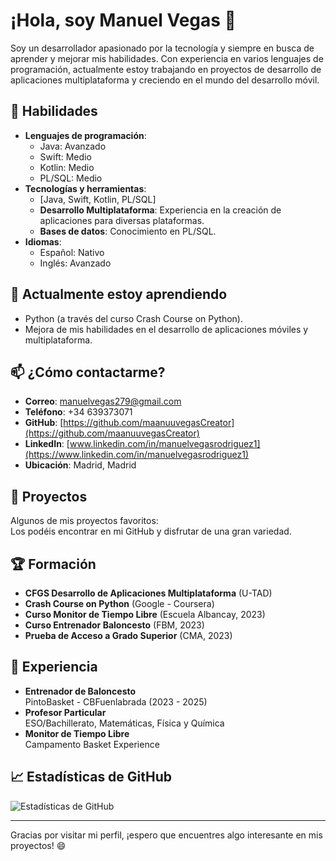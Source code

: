 # ¡Hola, soy Manuel Vegas 👋

Soy un desarrollador apasionado por la tecnología y siempre en busca de aprender y mejorar mis habilidades. Con experiencia en varios lenguajes de programación, actualmente estoy trabajando en proyectos de desarrollo de aplicaciones multiplataforma y creciendo en el mundo del desarrollo móvil.

## 🔧 Habilidades
- **Lenguajes de programación**:  
  - Java: Avanzado  
  - Swift: Medio  
  - Kotlin: Medio  
  - PL/SQL: Medio
- **Tecnologías y herramientas**:  
  - [Java, Swift, Kotlin, PL/SQL]
  - **Desarrollo Multiplataforma**: Experiencia en la creación de aplicaciones para diversas plataformas.
  - **Bases de datos**: Conocimiento en PL/SQL.
- **Idiomas**:  
  - Español: Nativo  
  - Inglés: Avanzado

## 🌱 Actualmente estoy aprendiendo
- Python (a través del curso Crash Course on Python).
- Mejora de mis habilidades en el desarrollo de aplicaciones móviles y multiplataforma.

## 📫 ¿Cómo contactarme?
- **Correo**: [manuelvegas279@gmail.com](mailto:manuelvegas279@gmail.com)
- **Teléfono**: +34 639373071
- **GitHub**: [https://github.com/maanuuvegasCreator](https://github.com/maanuuvegasCreator)
- **LinkedIn**: [www.linkedin.com/in/manuelvegasrodriguez1](https://www.linkedin.com/in/manuelvegasrodriguez1)
- **Ubicación**: Madrid, Madrid

## 🔗 Proyectos
Algunos de mis proyectos favoritos:  
Los podéis encontrar en mi GitHub y disfrutar de una gran variedad.

## 🏆 Formación
- **CFGS Desarrollo de Aplicaciones Multiplataforma** (U-TAD)
- **Crash Course on Python** (Google - Coursera)
- **Curso Monitor de Tiempo Libre** (Escuela Albancay, 2023)
- **Curso Entrenador Baloncesto** (FBM, 2023)
- **Prueba de Acceso a Grado Superior** (CMA, 2023)

## 💼 Experiencia
- **Entrenador de Baloncesto**  
  PintoBasket - CBFuenlabrada (2023 - 2025)
- **Profesor Particular**  
  ESO/Bachillerato, Matemáticas, Física y Química
- **Monitor de Tiempo Libre**  
  Campamento Basket Experience

## 📈 Estadísticas de GitHub

![Estadísticas de GitHub](https://github-readme-stats.vercel.app/api?username=maanuuvegasCreator&show_icons=true&hide_title=true&count_private=true&hide=prs)

---

Gracias por visitar mi perfil, ¡espero que encuentres algo interesante en mis proyectos! 😄
